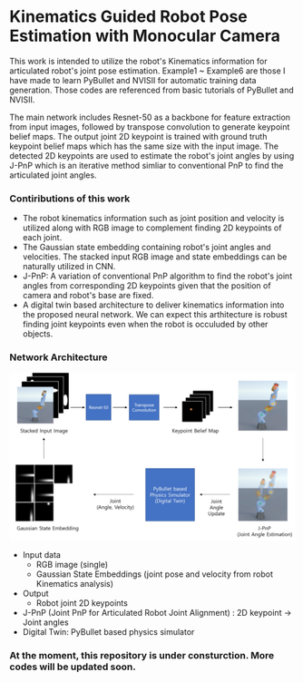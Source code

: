 # Kinematics Guided Robot Pose Estimation with Monocular Camera

This work is intended to utilize the robot's Kinematics information for articulated robot's joint pose estimation.
Example1 ~ Example6 are those I have made to learn PyBullet and NVISII for automatic training data generation.
Those codes are referenced from basic tutorials of PyBullet and NVISII.

The main network includes Resnet-50 as a backbone for feature extraction from input images, followed by transpose convolution to generate keypoint belief maps. The output joint 2D keypoint is trained with ground truth keypoint belief maps which has the same size with the input image. The detected 2D keypoints are used to estimate the robot's joint angles by using J-PnP which is an iterative method simliar to conventional PnP to find the articulated joint angles.
### Contiributions of this work
* The robot kinematics information such as joint position and velocity is utilized along with RGB image to complement finding 2D keypoints of each joint.
* The Gaussian state embedding containing robot's joint angles and velocities. The stacked input RGB image and state embeddings can be naturally utilized in CNN.
* J-PnP: A variation of conventional PnP algorithm to find the robot's joint angles from corresponding 2D keypoints given that the position of camera and robot's base are fixed.
* A digital twin based architecture to deliver kinematics information into the proposed neural network. We can expect this arthitecture is robust finding joint keypoints even when the robot is occuluded by other objects.

### Network Architecture
![Architecture](https://github.com/peytonhong/KIROPE/blob/main/docs/network_architecture_new.png)

* Input data
  * RGB image (single)
  * Gaussian State Embeddings (joint pose and velocity from robot Kinematics analysis)
* Output
  * Robot joint 2D keypoints
* J-PnP (Joint PnP for Articulated Robot Joint Alignment) : 2D keypoint -> Joint angles
* Digital Twin: PyBullet based physics simulator
### At the moment, this repository is under consturction. More codes will be updated soon.
